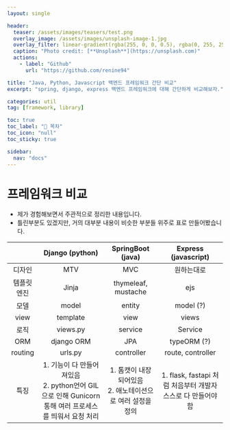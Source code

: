 ```yaml
---
layout: single

header:
  teaser: /assets/images/teasers/test.png
  overlay_image: /assets/images/unsplash-image-1.jpg
  overlay_filter: linear-gradient(rgba(255, 0, 0, 0.5), rgba(0, 255, 255, 0.5))
  caption: "Photo credit: [**Unsplash**](https://unsplash.com)"
  actions:
    - label: "Github"
      url: "https://github.com/renine94"

title: "Java, Python, Javascript 백엔드 프레임워크 간단 비교"
excerpt: "spring, django, express 백엔드 프레임워크에 대해 간단하게 비교해보자."

categories: util
tag: [framework, library]

toc: true
toc_label: "📕 목차"
toc_icon: "null"
toc_sticky: true

sidebar:
  nav: "docs"
---
```


# 프레임워크 비교

- 제가 경험해보면서 주관적으로 정리한 내용입니다.
- 틀린부분도 있겠지만, 거의 대부분 내용이 비슷한 부분들 위주로 표로 만들어봤습니다.



|            |                       Django (python)                        |                      SpringBoot (java)                       |                    Express (javascript)                     |
| :--------: | :----------------------------------------------------------: | :----------------------------------------------------------: | :---------------------------------------------------------: |
|   디자인   |                             MTV                              |                             MVC                              |                         원하는대로                          |
| 템플릿엔진 |                            Jinja                             |                     thymeleaf, mustache                      |                             ejs                             |
|    모델    |                            model                             |                            entity                            |                          model (?)                          |
|    view    |                           template                           |                             view                             |                            views                            |
|    로직    |                           views.py                           |                           service                            |                           Service                           |
|    ORM     |                          django ORM                          |                             JPA                              |                         typeORM (?)                         |
|  routing   |                           urls.py                            |                          controller                          |                      route, controller                      |
|    특징    | 1. 기능이 다 만들어져있음<br />2. python언어 GIL으로 인해 Gunicorn 통해 여러 프로세스를 띄워서 요청 처리 | 1. 톰캣이 내장되어있음<br />2. 애노테이션으로 여러 설정을 정의 | 1. flask, fastapi 처럼 처음부터 개발자 스스로 다 만들어야함 |











